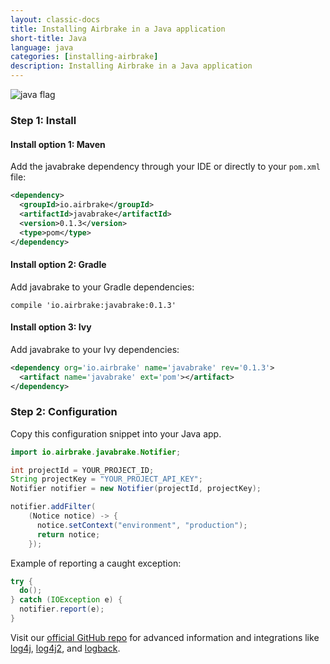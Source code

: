 ```yaml
---
layout: classic-docs
title: Installing Airbrake in a Java application
short-title: Java
language: java
categories: [installing-airbrake]
description: Installing Airbrake in a Java application
---
```


![java flag](/docs/assets/img/docs/java_flag.jpeg)

### Step 1: Install

#### Install option 1: Maven
Add the javabrake dependency through your IDE or directly to your `pom.xml` file:

```xml
<dependency>
  <groupId>io.airbrake</groupId>
  <artifactId>javabrake</artifactId>
  <version>0.1.3</version>
  <type>pom</type>
</dependency>
```

#### Install option 2: Gradle
Add javabrake to your Gradle dependencies:

```
compile 'io.airbrake:javabrake:0.1.3'
```

#### Install option 3: Ivy
Add javabrake to your Ivy dependencies:

```xml
<dependency org='io.airbrake' name='javabrake' rev='0.1.3'>
  <artifact name='javabrake' ext='pom'></artifact>
</dependency>
```

### Step 2: Configuration

Copy this configuration snippet into your Java app.

```java
import io.airbrake.javabrake.Notifier;

int projectId = YOUR_PROJECT_ID;
String projectKey = "YOUR_PROJECT_API_KEY";
Notifier notifier = new Notifier(projectId, projectKey);

notifier.addFilter(
    (Notice notice) -> {
      notice.setContext("environment", "production");
      return notice;
    });
```

Example of reporting a caught exception:

```java
try {
  do();
} catch (IOException e) {
  notifier.report(e);
}
```

Visit our [official GitHub repo](https://github.com/airbrake/javabrake) for advanced information and integrations like [log4j](https://github.com/airbrake/log4javabrake), [log4j2](https://github.com/airbrake/log4javabrake2), and [logback](https://github.com/airbrake/logback).
